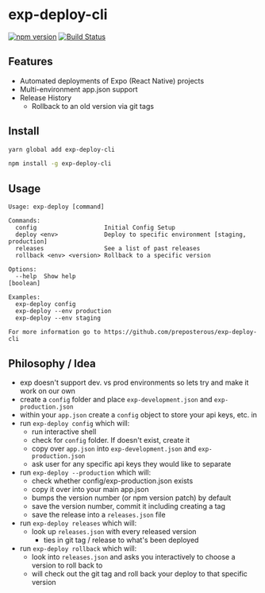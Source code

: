 # exp-deploy-cli

[![npm version](https://badge.fury.io/js/exp-deploy-cli.svg)](https://badge.fury.io/js/exp-deploy-cli)
[![Build Status](https://travis-ci.org/preposterous/exp-deploy-cli.svg?branch=master)](https://travis-ci.org/preposterous/exp-deploy-cli)

## Features
- Automated deployments of Expo (React Native) projects
- Multi-environment app.json support
- Release History
  - Rollback to an old version via git tags

## Install

```sh
yarn global add exp-deploy-cli
```

```sh
npm install -g exp-deploy-cli
```

## Usage

```
Usage: exp-deploy [command]

Commands:
  config                   Initial Config Setup
  deploy <env>             Deploy to specific environment [staging, production]
  releases                 See a list of past releases
  rollback <env> <version> Rollback to a specific version

Options:
  --help  Show help                                                    [boolean]

Examples:
  exp-deploy config
  exp-deploy --env production
  exp-deploy --env staging

For more information go to https://github.com/preposterous/exp-deploy-cli
```

## Philosophy /  Idea
- exp doesn't support dev. vs prod environments so lets try and make it work on our own
- create a `config` folder and place `exp-development.json` and `exp-production.json`
- within your `app.json` create a `config` object to store your api keys, etc. in
- run `exp-deploy config` which will:
  - run interactive shell
  - check for `config` folder. If doesn't exist, create it
  - copy over `app.json` into `exp-development.json` and `exp-production.json`
  - ask user for any specific api keys they would like to separate
- run `exp-deploy --production` which will:
  - check whether config/exp-production.json exists
  - copy it over into your main app.json
  - bumps the version number (or npm version patch) by default
  - save the version number, commit it including creating a tag
  - save the release into a `releases.json` file
- run `exp-deploy releases` which will:
  - look up `releases.json` with every released version
    - ties in git tag / release to what's been deployed
- run `exp-deploy rollback` which will:
  - look into `releases.json` and asks you interactively to choose a version to roll back to
  - will check out the git tag and roll back your deploy to that specific version
